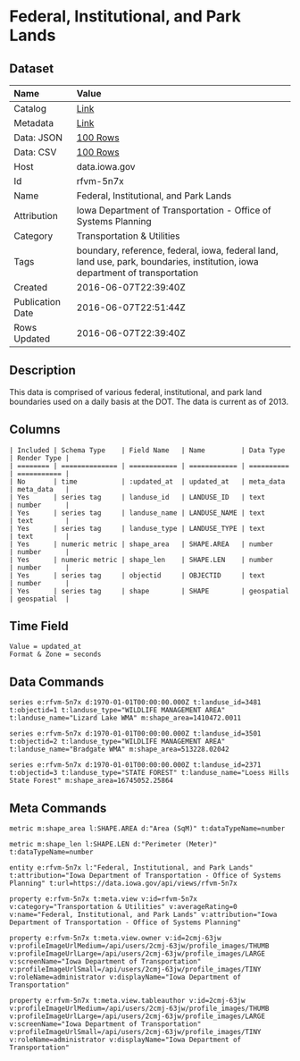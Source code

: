 # Federal, Institutional, and Park Lands

## Dataset

| Name | Value |
| :--- | :---- |
| Catalog | [Link](https://catalog.data.gov/dataset/federal-institutional-and-park-lands) |
| Metadata | [Link](https://data.iowa.gov/api/views/rfvm-5n7x) |
| Data: JSON | [100 Rows](https://data.iowa.gov/api/views/rfvm-5n7x/rows.json?max_rows=100) |
| Data: CSV | [100 Rows](https://data.iowa.gov/api/views/rfvm-5n7x/rows.csv?max_rows=100) |
| Host | data.iowa.gov |
| Id | rfvm-5n7x |
| Name | Federal, Institutional, and Park Lands |
| Attribution | Iowa Department of Transportation - Office of Systems Planning |
| Category | Transportation & Utilities |
| Tags | boundary, reference, federal, iowa, federal land, land use, park, boundaries, institution, iowa department of transportation |
| Created | 2016-06-07T22:39:40Z |
| Publication Date | 2016-06-07T22:51:44Z |
| Rows Updated | 2016-06-07T22:39:40Z |

## Description

This data is comprised of various federal, institutional, and park land boundaries used on a daily basis at the DOT. The data is current as of 2013.

## Columns

```ls
| Included | Schema Type    | Field Name   | Name         | Data Type  | Render Type |
| ======== | ============== | ============ | ============ | ========== | =========== |
| No       | time           | :updated_at  | updated_at   | meta_data  | meta_data   |
| Yes      | series tag     | landuse_id   | LANDUSE_ID   | text       | number      |
| Yes      | series tag     | landuse_name | LANDUSE_NAME | text       | text        |
| Yes      | series tag     | landuse_type | LANDUSE_TYPE | text       | text        |
| Yes      | numeric metric | shape_area   | SHAPE.AREA   | number     | number      |
| Yes      | numeric metric | shape_len    | SHAPE.LEN    | number     | number      |
| Yes      | series tag     | objectid     | OBJECTID     | text       | number      |
| Yes      | series tag     | shape        | SHAPE        | geospatial | geospatial  |
```

## Time Field

```ls
Value = updated_at
Format & Zone = seconds
```

## Data Commands

```ls
series e:rfvm-5n7x d:1970-01-01T00:00:00.000Z t:landuse_id=3481 t:objectid=1 t:landuse_type="WILDLIFE MANAGEMENT AREA" t:landuse_name="Lizard Lake WMA" m:shape_area=1410472.0011

series e:rfvm-5n7x d:1970-01-01T00:00:00.000Z t:landuse_id=3501 t:objectid=2 t:landuse_type="WILDLIFE MANAGEMENT AREA" t:landuse_name="Bradgate WMA" m:shape_area=513228.02042

series e:rfvm-5n7x d:1970-01-01T00:00:00.000Z t:landuse_id=2371 t:objectid=3 t:landuse_type="STATE FOREST" t:landuse_name="Loess Hills State Forest" m:shape_area=16745052.25864
```

## Meta Commands

```ls
metric m:shape_area l:SHAPE.AREA d:"Area (SqM)" t:dataTypeName=number

metric m:shape_len l:SHAPE.LEN d:"Perimeter (Meter)" t:dataTypeName=number

entity e:rfvm-5n7x l:"Federal, Institutional, and Park Lands" t:attribution="Iowa Department of Transportation - Office of Systems Planning" t:url=https://data.iowa.gov/api/views/rfvm-5n7x

property e:rfvm-5n7x t:meta.view v:id=rfvm-5n7x v:category="Transportation & Utilities" v:averageRating=0 v:name="Federal, Institutional, and Park Lands" v:attribution="Iowa Department of Transportation - Office of Systems Planning"

property e:rfvm-5n7x t:meta.view.owner v:id=2cmj-63jw v:profileImageUrlMedium=/api/users/2cmj-63jw/profile_images/THUMB v:profileImageUrlLarge=/api/users/2cmj-63jw/profile_images/LARGE v:screenName="Iowa Department of Transportation" v:profileImageUrlSmall=/api/users/2cmj-63jw/profile_images/TINY v:roleName=administrator v:displayName="Iowa Department of Transportation"

property e:rfvm-5n7x t:meta.view.tableauthor v:id=2cmj-63jw v:profileImageUrlMedium=/api/users/2cmj-63jw/profile_images/THUMB v:profileImageUrlLarge=/api/users/2cmj-63jw/profile_images/LARGE v:screenName="Iowa Department of Transportation" v:profileImageUrlSmall=/api/users/2cmj-63jw/profile_images/TINY v:roleName=administrator v:displayName="Iowa Department of Transportation"
```